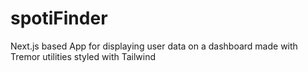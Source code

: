 # spotiFinder
Next.js based App for displaying user data on a dashboard made with Tremor utilities styled with Tailwind 

